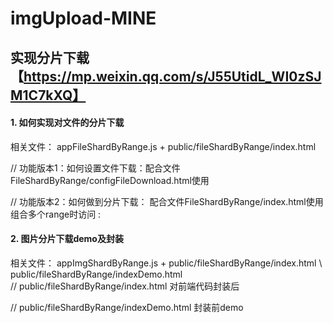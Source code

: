 # imgUpload-MINE
## 实现分片下载【https://mp.weixin.qq.com/s/J55UtidL_WI0zSJM1C7kXQ】

#### 1. 如何实现对文件的分片下载
相关文件： appFileShardByRange.js + public/fileShardByRange/index.html  <br>

// 功能版本1：如何设置文件下载：配合文件FileShardByRange/configFileDownload.html使用<br>

// 功能版本2：如何做到分片下载： 配合文件FileShardByRange/index.html使用 <br>
     组合多个range时访问 :

#### 2. 图片分片下载demo及封装
相关文件： appImgShardByRange.js +  public/fileShardByRange/index.html \ public/fileShardByRange/indexDemo.html <br>
// public/fileShardByRange/index.html 对前端代码封装后

// public/fileShardByRange/indexDemo.html 封装前demo

